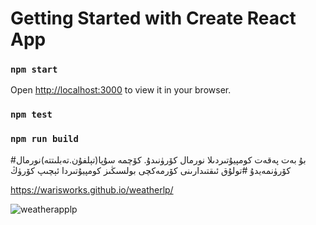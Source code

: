 # Getting Started with Create React App



### `npm start`


Open [http://localhost:3000](http://localhost:3000) to view it in your browser.


### `npm test`


### `npm run build`

#بۇ بەت پەقەت كومپيۇتىردىلا نورمال كۆرۈنىدۇ. كۆچمە سۇپا(تېلفۇن.تەبلىتتە)نورمال كۆرۈنمەيدۇ
#تولۇق ئىقتىدارىنى كۆرمەكچى بولسىڭىز  كومپيۇتىردا ئېچىپ كۆرۈڭ

https://warisworks.github.io/weatherlp/

![weatherapplp](https://user-images.githubusercontent.com/109949736/193437954-8eaa2888-57cb-41de-802e-cbf1a0f47ab2.png)

